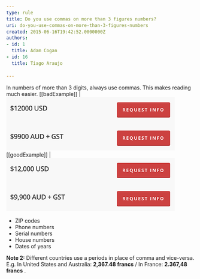 ```yaml
---
type: rule
title: Do you use commas on more than 3 figures numbers?
uri: do-you-use-commas-on-more-than-3-figures-numbers
created: 2015-06-16T19:42:52.0000000Z
authors:
- id: 1
  title: Adam Cogan
- id: 16
  title: Tiago Araujo

---
```


In numbers of more than 3 digits, always use commas. This makes reading much easier. 
[[badExample]]
| ![No commas make it harder to read](numbers-bad-example.png)
[[goodExample]]
| ![Commas make it easier to read Note:  Numbers which normally do not take commas are:](numbers-good-example.png)


- ZIP codes
- Phone numbers
- Serial numbers
- House numbers
- Dates of years


**Note 2:**  Different countries use a periods in place of comma and vice-versa. 
E.g. In United States and Australia: **2,367.48 francs**  / In France: **2.367,48 francs** .

